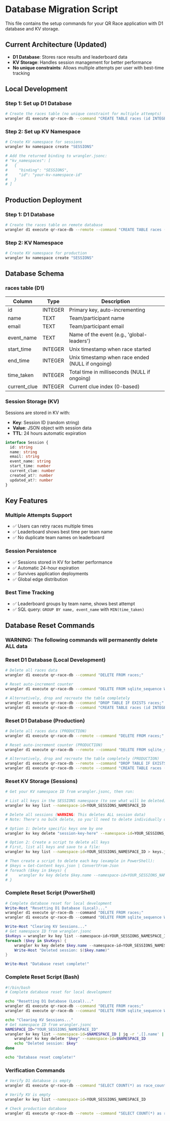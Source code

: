 # Database Migration Script

This file contains the setup commands for your QR Race application with D1 database and KV storage.

## Current Architecture (Updated)

- **D1 Database**: Stores race results and leaderboard data
- **KV Storage**: Handles session management for better performance
- **No unique constraints**: Allows multiple attempts per user with best-time tracking

## Local Development

### Step 1: Set up D1 Database

```bash
# Create the races table (no unique constraint for multiple attempts)
wrangler d1 execute qr-race-db --command "CREATE TABLE races (id INTEGER PRIMARY KEY AUTOINCREMENT, name TEXT NOT NULL, email TEXT NOT NULL, event_name TEXT NOT NULL, start_time INTEGER NOT NULL, end_time INTEGER, time_taken INTEGER, current_clue INTEGER DEFAULT 0);"
```

### Step 2: Set up KV Namespace

```bash
# Create KV namespace for sessions
wrangler kv namespace create "SESSIONS"

# Add the returned binding to wrangler.jsonc:
# "kv_namespaces": [
#   {
#     "binding": "SESSIONS", 
#     "id": "your-kv-namespace-id"
#   }
# ]
```

## Production Deployment

### Step 1: D1 Database

```bash
# Create the races table on remote database
wrangler d1 execute qr-race-db --remote --command "CREATE TABLE races (id INTEGER PRIMARY KEY AUTOINCREMENT, name TEXT NOT NULL, email TEXT NOT NULL, event_name TEXT NOT NULL, start_time INTEGER NOT NULL, end_time INTEGER, time_taken INTEGER, current_clue INTEGER DEFAULT 0);"
```

### Step 2: KV Namespace

```bash
# Create KV namespace for production
wrangler kv namespace create "SESSIONS"
```

## Database Schema

### races table (D1)

| Column      | Type    | Description                                    |
|-------------|---------|------------------------------------------------|
| id          | INTEGER | Primary key, auto-incrementing                |
| name        | TEXT    | Team/participant name                          |
| email       | TEXT    | Team/participant email                         |
| event_name  | TEXT    | Name of the event (e.g., 'global-leaders')    |
| start_time  | INTEGER | Unix timestamp when race started              |
| end_time    | INTEGER | Unix timestamp when race ended (NULL if ongoing) |
| time_taken  | INTEGER | Total time in milliseconds (NULL if ongoing)  |
| current_clue| INTEGER | Current clue index (0-based)                  |

### Session Storage (KV)

Sessions are stored in KV with:
- **Key**: Session ID (random string)
- **Value**: JSON object with session data
- **TTL**: 24 hours automatic expiration

```typescript
interface Session {
  id: string
  name: string
  email: string
  event_name: string
  start_time: number
  current_clue: number
  created_at?: number
  updated_at?: number
}
```

## Key Features

### Multiple Attempts Support
- ✅ Users can retry races multiple times
- ✅ Leaderboard shows best time per team name
- ✅ No duplicate team names on leaderboard

### Session Persistence
- ✅ Sessions stored in KV for better performance
- ✅ Automatic 24-hour expiration
- ✅ Survives application deployments
- ✅ Global edge distribution

### Best Time Tracking
- ✅ Leaderboard groups by team name, shows best attempt
- ✅ SQL query: `GROUP BY name, event_name` with `MIN(time_taken)`

## Database Reset Commands

### WARNING: The following commands will permanently delete ALL data

### Reset D1 Database (Local Development)

```bash
# Delete all races data
wrangler d1 execute qr-race-db --command "DELETE FROM races;"

# Reset auto-increment counter
wrangler d1 execute qr-race-db --command "DELETE FROM sqlite_sequence WHERE name='races';"

# Alternatively, drop and recreate the table completely
wrangler d1 execute qr-race-db --command "DROP TABLE IF EXISTS races;"
wrangler d1 execute qr-race-db --command "CREATE TABLE races (id INTEGER PRIMARY KEY AUTOINCREMENT, name TEXT NOT NULL, email TEXT NOT NULL, event_name TEXT NOT NULL, start_time INTEGER NOT NULL, end_time INTEGER, time_taken INTEGER, current_clue INTEGER DEFAULT 0);"
```

### Reset D1 Database (Production)

```bash
# Delete all races data (PRODUCTION)
wrangler d1 execute qr-race-db --remote --command "DELETE FROM races;"

# Reset auto-increment counter (PRODUCTION)
wrangler d1 execute qr-race-db --remote --command "DELETE FROM sqlite_sequence WHERE name='races';"

# Alternatively, drop and recreate the table completely (PRODUCTION)
wrangler d1 execute qr-race-db --remote --command "DROP TABLE IF EXISTS races;"
wrangler d1 execute qr-race-db --remote --command "CREATE TABLE races (id INTEGER PRIMARY KEY AUTOINCREMENT, name TEXT NOT NULL, email TEXT NOT NULL, event_name TEXT NOT NULL, start_time INTEGER NOT NULL, end_time INTEGER, time_taken INTEGER, current_clue INTEGER DEFAULT 0);"
```

### Reset KV Storage (Sessions)

```bash
# Get your KV namespace ID from wrangler.jsonc, then run:

# List all keys in the SESSIONS namespace (to see what will be deleted)
wrangler kv key list --namespace-id=YOUR_SESSIONS_NAMESPACE_ID

# Delete all sessions (WARNING: This deletes ALL session data)
# Note: There's no bulk delete, so you'll need to delete individually or use a script

# Option 1: Delete specific keys one by one
wrangler kv key delete "session-key-here" --namespace-id=YOUR_SESSIONS_NAMESPACE_ID

# Option 2: Create a script to delete all keys
# First, list all keys and save to a file:
wrangler kv key list --namespace-id=YOUR_SESSIONS_NAMESPACE_ID > keys.json

# Then create a script to delete each key (example in PowerShell):
# $keys = Get-Content keys.json | ConvertFrom-Json
# foreach ($key in $keys) {
#     wrangler kv key delete $key.name --namespace-id=YOUR_SESSIONS_NAMESPACE_ID
# }
```

### Complete Reset Script (PowerShell)

```powershell
# Complete database reset for local development
Write-Host "Resetting D1 Database (Local)..."
wrangler d1 execute qr-race-db --command "DELETE FROM races;"
wrangler d1 execute qr-race-db --command "DELETE FROM sqlite_sequence WHERE name='races';"

Write-Host "Clearing KV Sessions..."
# Get namespace ID from wrangler.jsonc
$kvKeys = wrangler kv key list --namespace-id=YOUR_SESSIONS_NAMESPACE_ID | ConvertFrom-Json
foreach ($key in $kvKeys) {
    wrangler kv key delete $key.name --namespace-id=YOUR_SESSIONS_NAMESPACE_ID
    Write-Host "Deleted session: $($key.name)"
}

Write-Host "Database reset complete!"
```

### Complete Reset Script (Bash)

```bash
#!/bin/bash
# Complete database reset for local development

echo "Resetting D1 Database (Local)..."
wrangler d1 execute qr-race-db --command "DELETE FROM races;"
wrangler d1 execute qr-race-db --command "DELETE FROM sqlite_sequence WHERE name='races';"

echo "Clearing KV Sessions..."
# Get namespace ID from wrangler.jsonc
NAMESPACE_ID="YOUR_SESSIONS_NAMESPACE_ID"
wrangler kv key list --namespace-id=$NAMESPACE_ID | jq -r '.[].name' | while read key; do
    wrangler kv key delete "$key" --namespace-id=$NAMESPACE_ID
    echo "Deleted session: $key"
done

echo "Database reset complete!"
```

### Verification Commands

```bash
# Verify D1 database is empty
wrangler d1 execute qr-race-db --command "SELECT COUNT(*) as race_count FROM races;"

# Verify KV is empty
wrangler kv key list --namespace-id=YOUR_SESSIONS_NAMESPACE_ID

# Check production database
wrangler d1 execute qr-race-db --remote --command "SELECT COUNT(*) as race_count FROM races;"
```
